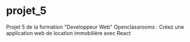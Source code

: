 # projet_5
Projet 5 de la formation "Developpeur Web" Openclassrooms : Créez une application web de location immobilière avec React
